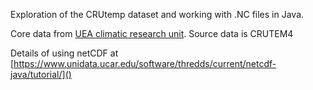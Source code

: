 Exploration of the CRUtemp dataset and working with .NC files in Java.

Core data from [UEA climatic research unit](http://www.cru.uea.ac.uk/data/). Source data is CRUTEM4

Details of using netCDF at [https://www.unidata.ucar.edu/software/thredds/current/netcdf-java/tutorial/]() 